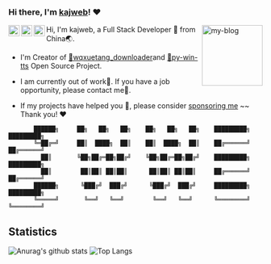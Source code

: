 ### Hi there, I'm [kajweb](https://iwwee.com)! ❤️ 

<a href="mailto:kajweb.me@gmail.com">
  <img align="left" alt="kajweb's Gmail" width="22px" src="https://cdn.jsdelivr.net/npm/simple-icons@v3/icons/gmail.svg" />
</a><a href="http://wpa.qq.com/msgrd?v=3&uin=962324338&site=qq&menu=yes">
  <img align="left" alt="kajweb's QQ" width="22px" src="https://cdn.jsdelivr.net/npm/simple-icons@v3/icons/tencentqq.svg" />
</a><a href="https://i.loli.net/2020/09/10/mv9n87rJheL4Cjd.png">
  <img align="left" alt="kajweb's Wechat" width="22px" src="https://cdn.jsdelivr.net/npm/simple-icons@v3/icons/wechat.svg" /></a>

<a href="https://iwwee.com" title="link to my Blog">  <img align="right" width="120" height="120" alt="my-blog" src="https://avatars2.githubusercontent.com/u/2993320?s=460&u=0f05c58a9b4519183ed48bde006a54430a6b2252&v=4" /></a>

Hi, I'm kajweb, a Full Stack Developer 💩 from China🌏.

- I'm Creator of [🔗wqxuetang_downloader](https://github.com/kajweb/wqxuetang_downloader)and [🔗py-win-tts](https://github.com/kajweb/py-win-tts) Open Source Project.  

- I am currently out of work🌚. If you have a job opportunity, please contact me🌺. 

- If my projects have helped you 🚀, please consider [sponsoring me](https://i.loli.net/2020/02/06/lcSywCLVKPTsFU4.jpg)  ~~ Thank you! ❤️


```text
       ██████╗     ██╗   ██╗   ██╗    ██╗   ██╗   ██╗    █████████╗    █████████╗
       ╚═██╔═╝     ██║  ████╗  ██║    ██║  ████╗  ██║    ██╔══════╝    ██╔══════╝
         ██║       ╚██╗██╔═██╗██╔╝    ╚██╗██╔═██╗██╔╝    █████████╗    █████████╗
         ██║        ██║██║ ██║██║      ██║██║ ██║██║     ██╔══════╝    ██╔══════╝
       ██████╗      ╚███╔╝  ███╔╝      ╚███╔╝  ███╔╝     █████████╗    █████████╗
       ╚═════╝       ╚══╝   ╚══╝        ╚══╝   ╚══╝      ╚════════╝    ╚════════╝
```


## Statistics 
![Anurag's github stats](https://github-readme-stats.vercel.app/api?username=kajweb&show_icons=true&include_all_commits=true&theme=chartreuse-dark)
![Top Langs](https://github-readme-stats.vercel.app/api/top-langs/?username=kajweb&layout=compact&theme=chartreuse-dark)


